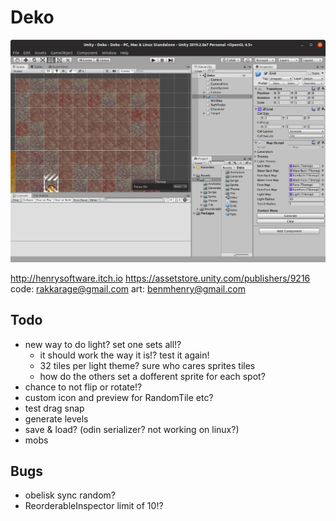 # Deko

![Deko Dungeon Generator](Screenshot.png)

<http://henrysoftware.itch.io>
<https://assetstore.unity.com/publishers/9216>
code: rakkarage@gmail.com
art: benmhenry@gmail.com

## Todo

- new way to do light? set one sets all!?
  - it should work the way it is!? test it again!
  - 32 tiles per light theme? sure who cares sprites tiles
  - how do the others set a dofferent sprite for each spot?
- chance to not flip or rotate!?
- custom icon and preview for RandomTile etc?
- test drag snap
- generate levels
- save & load? (odin serializer? not working on linux?)
- mobs

## Bugs

- obelisk sync random?
- ReorderableInspector limit of 10!?
